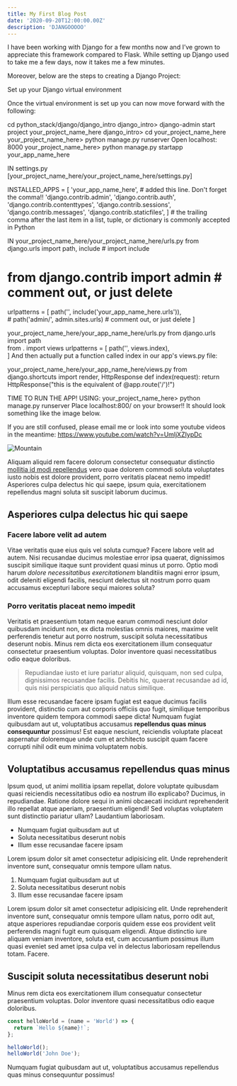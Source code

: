 ```yaml
---
title: My First Blog Post
date: '2020-09-20T12:00:00.00Z'
description: 'DJANGOOOOO'
---
```


I have been working with Django for a few months now and I’ve grown to appreciate this framework compared to Flask. While setting up Django used to take me a few days, now it takes me a few minutes. 

Moreover, below are the steps to creating a Django Project:

Set up your Django virtual environment

Once the virtual environment is set up you can now move forward with the following:

cd python_stack/django/django_intro
django_intro> django-admin start project your_project_name_here
django_intro> cd your_project_name_here
your_project_name_here> python manage.py runserver
Open localhost: 8000
your_project_name_here> python manage.py startapp your_app_name_here

IN settings.py [your_project_name_here/your_project_name_here/settings.py]

INSTALLED_APPS = [
       'your_app_name_here', # added this line. Don't forget the comma!!
       'django.contrib.admin',
       'django.contrib.auth',
       'django.contrib.contenttypes',
       'django.contrib.sessions',
       'django.contrib.messages',
       'django.contrib.staticfiles',
   ]    # the trailing comma after the last item in a list, tuple, or dictionary is commonly accepted in Python
			
IN your_project_name_here/your_project_name_here/urls.py
from django.urls import path, include           # import include
# from django.contrib import admin              # comment out, or just delete
urlpatterns = [
    path('', include('your_app_name_here.urls')),	   
    # path('admin/', admin.sites.urls)         # comment out, or just delete
]

your_project_name_here/your_app_name_here/urls.py
from django.urls import path     
from . import views
urlpatterns = [
    path('', views.index),	   
]
And then actually put a function called index in our app's views.py file:

your_project_name_here/your_app_name_here/views.py
from django.shortcuts import render, HttpResponse
def index(request):
    	return HttpResponse("this is the equivalent of @app.route('/')!")

TIME TO RUN THE APP! USING:
your_project_name_here> python manage.py runserver 
Place localhost:800/ on your browser!!
It should look something like the image below. 

If you are still confused, please email me or look into some youtube videos in the meantime:
https://www.youtube.com/watch?v=UmljXZIypDc


![Mountain](./mountain.jpg)

Aliquam aliquid rem facere dolorum consectetur consequatur distinctio [mollitia id modi repellendus](https://github.com/RyanFitzgerald/devfolio) vero quae dolorem commodi soluta voluptates iusto nobis est dolore provident, porro veritatis placeat nemo impedit! Asperiores culpa delectus hic qui saepe, ipsum quia, exercitationem repellendus magni soluta sit suscipit laborum ducimus.

## Asperiores culpa delectus hic qui saepe

### Facere labore velit ad autem

Vitae veritatis quae eius quis vel soluta cumque? Facere labore velit ad autem. Nisi recusandae ducimus molestiae error ipsa quaerat, dignissimos suscipit similique itaque sunt provident quasi minus ut porro. Optio modi harum _dolore necessitatibus exercitationem_ blanditiis magni error ipsum, odit deleniti eligendi facilis, nesciunt delectus sit nostrum porro quam accusamus excepturi labore sequi maiores soluta?

### Porro veritatis placeat nemo impedit

Veritatis et praesentium totam neque earum commodi nesciunt dolor quibusdam incidunt non, ex dicta molestias omnis maiores, maxime velit perferendis tenetur aut porro nostrum, suscipit soluta necessitatibus deserunt nobis. Minus rem dicta eos exercitationem illum consequatur consectetur praesentium voluptas. Dolor inventore quasi necessitatibus odio eaque doloribus.

> Repudiandae iusto et iure pariatur aliquid, quisquam, non sed culpa, dignissimos recusandae facilis. Debitis hic, quaerat recusandae ad id, quis nisi perspiciatis quo aliquid natus similique.

Illum esse recusandae facere ipsam fugiat est eaque ducimus facilis provident, distinctio cum aut corporis officiis quo fugit, similique temporibus inventore quidem tempora commodi saepe dicta! Numquam fugiat quibusdam aut ut, voluptatibus accusamus **repellendus quas minus consequuntur** possimus! Est eaque nesciunt, reiciendis voluptate placeat aspernatur doloremque unde cum et architecto suscipit quam facere corrupti nihil odit eum minima voluptatem nobis.

## Voluptatibus accusamus repellendus quas minus

Ipsum quod, ut animi mollitia ipsam repellat, dolore voluptate quibusdam quasi reiciendis necessitatibus odio ea nostrum illo explicabo? Ducimus, in repudiandae. Ratione dolore sequi in animi obcaecati incidunt reprehenderit illo repellat atque aperiam, praesentium eligendi! Sed voluptas voluptatem sunt distinctio pariatur ullam? Laudantium laboriosam.

- Numquam fugiat quibusdam aut ut
- Soluta necessitatibus deserunt nobis
- Illum esse recusandae facere ipsam

Lorem ipsum dolor sit amet consectetur adipisicing elit. Unde reprehenderit inventore sunt, consequatur omnis tempore ullam natus.

1. Numquam fugiat quibusdam aut ut
2. Soluta necessitatibus deserunt nobis
3. Illum esse recusandae facere ipsam

Lorem ipsum dolor sit amet consectetur adipisicing elit. Unde reprehenderit inventore sunt, consequatur omnis tempore ullam natus, porro odit aut, atque asperiores repudiandae corporis quidem esse eos provident velit perferendis magni fugit eum quisquam eligendi. Atque distinctio iure aliquam veniam inventore, soluta est, cum accusantium possimus illum quasi eveniet sed amet ipsa culpa vel in delectus laboriosam repellendus totam. Facere.

## Suscipit soluta necessitatibus deserunt nobi

Minus rem dicta eos exercitationem illum consequatur consectetur praesentium voluptas. Dolor inventore quasi necessitatibus odio eaque doloribus.

```js
const helloWorld = (name = 'World') => {
  return `Hello ${name}!`;
};

helloWorld();
helloWorld('John Doe');
```

Numquam fugiat quibusdam aut ut, voluptatibus accusamus repellendus quas minus consequuntur possimus!
